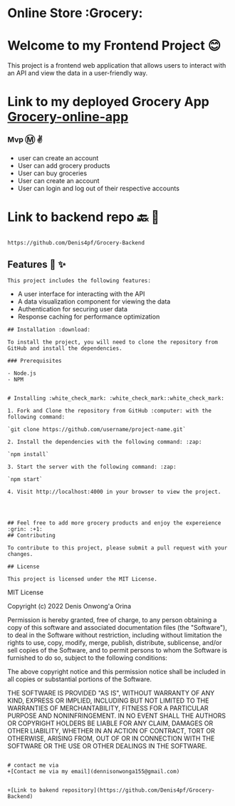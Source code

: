 # Online Store :Grocery:
 

# Welcome to my Frontend Project :blush:



This project is a frontend web application that allows users to interact with an API and view the data in a user-friendly way.

# Link to my deployed Grocery App [Grocery-online-app](https://online-grocery-store.onrender.com)

### Mvp :m: :v: 

- user can create an account
- User can add grocery products
- User can buy groceries
- User can create an account
- User can login and log out of their respective accounts


# Link to backend repo :back: :link:
 ```
 
 https://github.com/Denis4pf/Grocery-Backend
 
 ```
## Features :sparkling_heart: :sparkles:
 ```
This project includes the following features: 

```
- A user interface for interacting with the API
- A data visualization component for viewing the data
- Authentication for securing user data
- Response caching for performance optimization
```
## Installation :download:

To install the project, you will need to clone the repository from GitHub and install the dependencies.

### Prerequisites

- Node.js
- NPM


# Installing :white_check_mark: :white_check_mark::white_check_mark:

1. Fork and Clone the repository from GitHub :computer: with the following command: 

`git clone https://github.com/username/project-name.git`

2. Install the dependencies with the following command: :zap:

`npm install`

3. Start the server with the following command: :zap:

`npm start`

4. Visit http://localhost:4000 in your browser to view the project.




## Feel free to add more grocery products and enjoy the expereience :grin: :+1:
## Contributing

To contribute to this project, please submit a pull request with your changes. 

## License

This project is licensed under the MIT License.
```
MIT License

Copyright (c) 2022 Denis Onwong'a Orina

Permission is hereby granted, free of charge, to any person obtaining a copy
of this software and associated documentation files (the "Software"), to deal
in the Software without restriction, including without limitation the rights
to use, copy, modify, merge, publish, distribute, sublicense, and/or sell
copies of the Software, and to permit persons to whom the Software is
furnished to do so, subject to the following conditions:

The above copyright notice and this permission notice shall be included in all
copies or substantial portions of the Software.

THE SOFTWARE IS PROVIDED "AS IS", WITHOUT WARRANTY OF ANY KIND, EXPRESS OR
IMPLIED, INCLUDING BUT NOT LIMITED TO THE WARRANTIES OF MERCHANTABILITY,
FITNESS FOR A PARTICULAR PURPOSE AND NONINFRINGEMENT. IN NO EVENT SHALL THE
AUTHORS OR COPYRIGHT HOLDERS BE LIABLE FOR ANY CLAIM, DAMAGES OR OTHER
LIABILITY, WHETHER IN AN ACTION OF CONTRACT, TORT OR OTHERWISE, ARISING FROM,
OUT OF OR IN CONNECTION WITH THE SOFTWARE OR THE USE OR OTHER DEALINGS IN THE
SOFTWARE.
```

# contact me via
+[Contact me via my email](dennisonwonga155@gmail.com)


+[Link to bakend repository](https://github.com/Denis4pf/Grocery-Backend)


